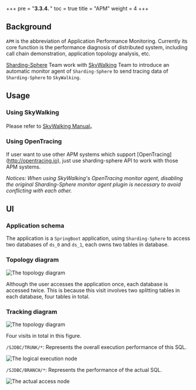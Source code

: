 +++
pre = "<b>3.3.4. </b>"
toc = true
title = "APM"
weight = 4
+++

## Background

`APM` is the abbreviation of Application Performance Monitoring. Currently its core function is the performance diagnosis of distributed system, including call chain demonstration, application topology analysis, etc.

[Sharding-Sphere](http://shardingjdbc.io) Team work with [SkyWalking](http://skywalking.io) Team to introduce an automatic monitor agent of `Sharding-Sphere` to send tracing data of `Sharding-Sphere` to `SkyWalking`.

## Usage

### Using SkyWalking

Please refer to [SkyWalking Manual](https://github.com/OpenSkywalking/skywalking/wiki/Quick-start-chn)。

### Using OpenTracing

If user want to use other APM systems which support [OpenTracing] (http://opentracing.io), just use sharding-sphere API to work with those APM systems.

*Notices: When using SkyWalking's OpenTracing monitor agent, disabling the original Sharding-Sphere monitor agent plugin is necessary to avoid conflicting with each other.*

## UI

### Application schema

The application is a ` SpringBoot ` application, using ` Sharding-Sphere ` to access two databases of `ds_0` and `ds_1`, each owns two tables in database.

### Topology diagram

![The topology diagram](http://ovfotjrsi.bkt.clouddn.com/apm/apm-topology.png)

Although the user accesses the application once, each database is accessed twice. This is because this visit involves two splitting tables in each database, four tables in total.

### Tracking diagram

![The topology diagram](http://ovfotjrsi.bkt.clouddn.com/apm/apm-trace.png)

Four visits in total in this figure.

`/SJDBC/TRUNK/*`: Represents the overall execution performance of this SQL.


![The logical execution node](http://ovfotjrsi.bkt.clouddn.com/apm/apm-trunk-span.png)

`/SJDBC/BRANCH/*`: Represents the performance of the actual SQL.

![The actual access node](http://ovfotjrsi.bkt.clouddn.com/apm/apm-branch-span.png)
